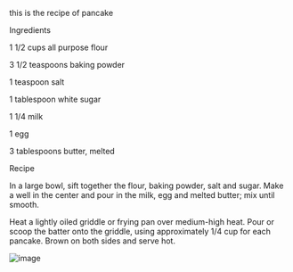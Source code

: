 this is the recipe of pancake 


Ingredients

1 1/2 cups all purpose flour

3 1/2 teaspoons baking powder

1 teaspoon salt 

1 tablespoon white sugar 

1 1/4 milk 

1 egg 

3 tablespoons butter, melted


Recipe

In a large bowl, sift together the flour, baking powder, salt and sugar. Make a well in the center and pour in the milk, egg and melted butter; mix until smooth.

Heat a lightly oiled griddle or frying pan over medium-high heat. Pour or scoop the batter onto the griddle, using approximately 1/4 cup for each pancake. Brown on both sides and serve hot.

![image](https://user-images.githubusercontent.com/82156198/130346555-fe0545bf-9dfb-4071-9ba3-514a38c2d9e5.png)

